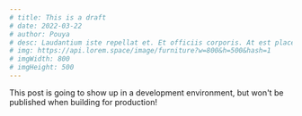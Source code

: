 ```yaml
---
# title: This is a draft
# date: 2022-03-22
# author: Pouya
# desc: Laudantium iste repellat et. Et officiis corporis. At est placeat voluptas aut. Soluta dolor quae quae tempora. Voluptatibus quibusdam natus. Facilis ea repellendus expedita voluptatum rerum autem.
# img: https://api.lorem.space/image/furniture?w=800&h=500&hash=1
# imgWidth: 800
# imgHeight: 500
---
```


This post is going to show up in a development environment, but won't be published when building for production!
